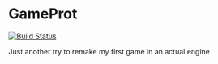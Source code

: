 # GameProt
[![Build Status](https://semaphoreci.com/api/v1/harmony/gameprot/branches/master/badge.svg)](https://semaphoreci.com/harmony/gameprot)

Just another try to remake my first game in an actual engine
